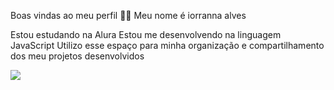 
Boas vindas ao meu perfil 💙💙
Meu nome é iorranna alves

Estou estudando na Alura
Estou me desenvolvendo na linguagem JavaScript
Utilizo esse espaço para minha organização e compartilhamento dos meu projetos desenvolvidos

![](https://media.tenor.com/OlXZPn3ExfkAAAAM/fake-download-buttons-spongebob.gif)


